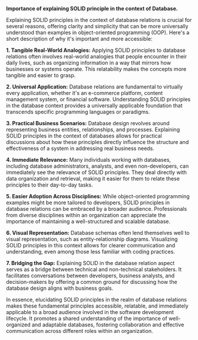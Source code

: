**Importance of explaining SOLID principle in the context of Database.**  
  
Explaining SOLID principles in the context of database relations is crucial for several reasons, offering clarity and simplicity that can be more universally understood than examples in object-oriented programming (OOP). Here's a short description of why it's important and more accessible:

**1. Tangible Real-World Analogies:** Applying SOLID principles to database relations often involves real-world analogies that people encounter in their daily lives, such as organizing information in a way that mirrors how businesses or systems operate. This relatability makes the concepts more tangible and easier to grasp.

**2. Universal Application:** Database relations are fundamental to virtually every application, whether it's an e-commerce platform, content management system, or financial software. Understanding SOLID principles in the database context provides a universally applicable foundation that transcends specific programming languages or paradigms.

**3. Practical Business Scenarios:** Database design revolves around representing business entities, relationships, and processes. Explaining SOLID principles in the context of databases allows for practical discussions about how these principles directly influence the structure and effectiveness of a system in addressing real business needs.

**4. Immediate Relevance:** Many individuals working with databases, including database administrators, analysts, and even non-developers, can immediately see the relevance of SOLID principles. They deal directly with data organization and retrieval, making it easier for them to relate these principles to their day-to-day tasks.

**5. Easier Adoption Across Disciplines:** While object-oriented programming examples might be more tailored to developers, SOLID principles in database relations can be embraced by a broader audience. Professionals from diverse disciplines within an organization can appreciate the importance of maintaining a well-structured and scalable database.

**6. Visual Representation:** Database schemas often lend themselves well to visual representation, such as entity-relationship diagrams. Visualizing SOLID principles in this context allows for clearer communication and understanding, even among those less familiar with coding practices.

**7. Bridging the Gap:** Explaining SOLID in the database relation aspect serves as a bridge between technical and non-technical stakeholders. It facilitates conversations between developers, business analysts, and decision-makers by offering a common ground for discussing how the database design aligns with business goals.

In essence, elucidating SOLID principles in the realm of database relations makes these fundamental principles accessible, relatable, and immediately applicable to a broad audience involved in the software development lifecycle. It promotes a shared understanding of the importance of well-organized and adaptable databases, fostering collaboration and effective communication across different roles within an organization.

